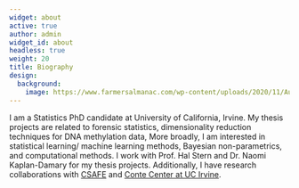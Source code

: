 ```yaml
---
widget: about
active: true
author: admin
widget_id: about
headless: true
weight: 20
title: Biography
design:
  background:
    image: https://www.farmersalmanac.com/wp-content/uploads/2020/11/Aurora-Borealis-When-Viewing-Guide-i488508586-1184x630.jpeg
---
```

I am a Statistics PhD candidate at University of California, Irvine. My thesis projects are related to forensic statistics, dimensionality reduction techniques for DNA methylation data, More broadly, I am interested in statistical learning/ machine learning methods, Bayesian non-parametrics, and computational methods. I work with Prof. Hal Stern and Dr. Naomi Kaplan-Damary for my thesis projects. Additionally, I have research collaborations with [CSAFE](https://forensicstats.org/) and [Conte Center at UC Irvine](https://contecenter.uci.edu/).